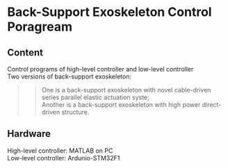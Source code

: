 # Back-Support Exoskeleton Control Poragream
## Content
Control programs of high-level controller and low-level controller <br>
Two versions of back-support exoskeleton: <br>
>>One is a back-support exoskeleton with novel cable-driven series parallel elastic actuation syste; <br>
>>Another is a back-support exoskeleton with high power direct-driven structure.
## Hardware
High-level controller: MATLAB on PC <br>
Low-level controller: Ardunio-STM32F1

